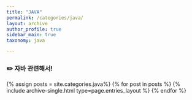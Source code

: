 ```yaml
---
title: "JAVA"
permalink: /categories/java/
layout: archive
author_profile: true
sidebar_main: true
taxonomy: java

---
```


### ✏️ 자바 관련해서!

{% assign posts = site.categories.java%}
{% for post in posts %} {% include archive-single.html type=page.entries_layout %} {% endfor %}

